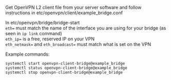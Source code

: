 Get OpenVPN L2 client file from your server software and follow instructions in etc/openvpn/client/example_bridge.conf

In etc/openvpn/bridge/bridge-start  
`eth=` must match the name of the interface you are using for your bridge (as seen in `ip link` command)  
`eth_ip=` is a free, reserved IP on your VPN  
`eth_netmask=` and `eth_broadcast=` must match what is set on the VPN

Example commands:
```
systemctl start openvpn-client-bridge@example_bridge
systemctl status openvpn-client-bridge@example_bridge
systemctl stop openvpn-client-bridge@example_bridge
```
